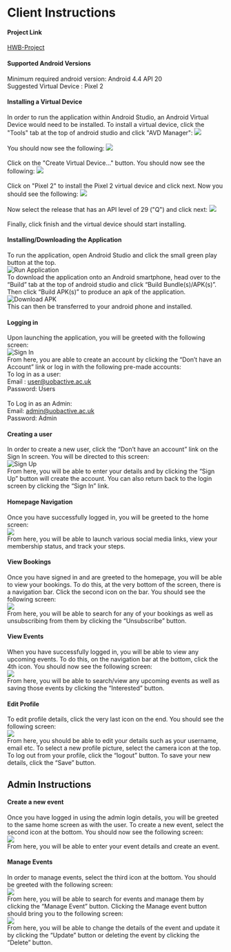# Client Instructions

#### Project Link
[HWB-Project](https://github.com/ckallum/SPE-HWB)

#### Supported Android Versions
Minimum required android version: Android 4.4 API 20</br>
Suggested Virtual Device : Pixel 2</br>

#### Installing a Virtual Device
In order to run the application within Android Studio, an Android Virtual Device would need to be installed.
To install a virtual device, click the "Tools" tab at the top of android studio and click "AVD Manager":
![](Images/avd.png)</br>
</br>You should now see the following:
![](Images/avd2.png)</br>
</br>Click on the "Create Virtual Device..." button. You should now see the following:
![](Images/avd3.PNG)</br>
</br>Click on "Pixel 2" to install the Pixel 2 virtual device and click next. Now you should see the following:
![](Images/avd4.PNG)</br>
</br>Now select the release that has an API level of 29 ("Q") and click next:
![](Images/avd5.PNG)</br>
</br>Finally, click finish and the virtual device should start installing.

#### Installing/Downloading the Application 
To run the application, open Android Studio and click the small green play button at the top.</br>
![Run Application](Images/run.png)</br>
To download the application onto an Android smartphone, head over to the “Build” tab at the
top of android studio and click “Build Bundle(s)/APK(s)”. Then click “Build APK(s)” to produce
an apk of the application. </br>
![Download APK](Images/apk.png)</br>
This can then be transferred to your android phone and installed.

#### Logging in
Upon launching the application, you will be greeted with the following screen: </br>
![Sign In](Images/signin.png)</br>
From here, you are able to create an account by clicking the “Don’t have an Account” link or
log in with the following pre-made accounts:</br> 
To log in as a user:
<br> Email : ​user@uobactive.ac.uk <br />
Password: Users </br>
</br>
To Log in as an Admin:</br>
Email: ​admin@uobactive.ac.uk</br>
Password: Admin

#### Creating a user
In order to create a new user, click the “Don’t have an account” link on the Sign In screen.
You will be directed to this screen:</br>
![Sign Up](Images/signup.png)</br>
From here, you will be able to enter your details and by
clicking the “Sign Up” button will create the account.
You can also return back to the login screen by clicking
the “Sign In” link.

#### Homepage Navigation
Once you have successfully logged in, you will be
greeted to the home screen:</br>
![](Images/homescreen.png)</br>
From here, you will be able to launch various social
media links, view your membership status, and track
your steps.

#### View Bookings
Once you have signed in and are greeted to the homepage, you will be able to view your
bookings. To do this, at the very bottom of the screen,
there is a navigation bar. Click the second icon on the
bar. You should see the following screen:</br>
![](Images/booking.png)</br>
From here, you will be able to search for any of your
bookings as well as unsubscribing from them by
clicking the “Unsubscribe” button.

#### View Events
When you have successfully logged in, you will be able to view any upcoming events. To do
this, on the navigation bar at the bottom, click the 4th
icon. You should now see the following screen:</br>
![](Images/viewevents.png)</br>
From here, you will be able to search/view any
upcoming events as well as saving those events by
clicking the “Interested” button.


#### Edit Profile
To edit profile details, click the very last icon on the
end. You should see the following screen:</br>
![](Images/viewprofile.png)</br>
From here, you should be able to edit your details such
as your username, email etc. To select a new profile
picture, select the camera icon at the top. To log out
from your profile, click the “logout” button.
To save your new details, click the “Save” button.

## Admin Instructions
#### Create a new event
Once you have logged in using the admin login details,
you will be greeted to the same home screen as with
the user. To create a new event, select the second icon
at the bottom. You should now see the following
screen:</br>
![](Images/createevent.png)</br>
From here, you will be able to enter your event details
and create an event.

#### Manage Events
In order to manage events, select the third icon at the
bottom. You should be greeted with the following
screen:</br>
![](Images/manageevent1.png)</br>
From here, you will be able to search for events and
manage them by clicking the “Manage Event” button.
Clicking the Manage event button should bring you to
the following screen:</br>
![](Images/manageevent2.png)</br>
From here, you will be able to change the details of
the event and update it by clicking the “Update”
button or deleting the event by clicking the “Delete”
button.



